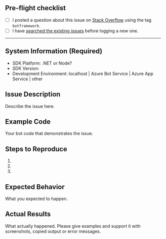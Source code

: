 ## Pre-flight checklist
- [ ] I posted a question about this issue on [Stack Overflow](http://stackoverflow.com/search?q=%23botframework) using the tag `botframework`.
- [ ] I have [searched the existing issues](https://github.com/Microsoft/BotBuilder/issues?utf8=%E2%9C%93&q=is%3Aissue) before logging a new one.
---------------------------

## System Information (Required)

* SDK Platform: .NET or Node?
* SDK Version:
* Development Environment: localhost | Azure Bot Service | Azure App Service | other

## Issue Description

Describe the issue here.

## Example Code

Your bot code that demonstrates the issue.

## Steps to Reproduce
1.
2.
3.

## Expected Behavior

What you expected to happen.

## Actual Results

What actually happened. Please give examples and support it with screenshots, copied output or error messages.

